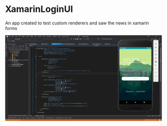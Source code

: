 # XamarinLoginUI
An app created to test custom renderers and saw the news in xamarin forms

![alt text](https://github.com/JorgeKleber/XamarinLoginUI/blob/master/travel_app.png?raw=true)

